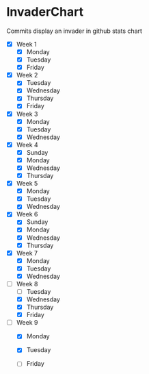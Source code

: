 # InvaderChart
Commits display an invader in github stats chart 
     
- [X] Week 1
  - [X] Monday
  - [X] Tuesday
  - [X] Friday
- [X] Week 2
  - [X] Tuesday
  - [X] Wednesday
  - [X] Thursday
  - [X] Friday
- [X] Week 3
  - [X] Monday
  - [X] Tuesday
  - [X] Wednesday
- [X] Week 4
  - [X] Sunday
  - [X] Monday
  - [X] Wednesday
  - [X] Thursday
- [X] Week 5
  - [X] Monday
  - [X] Tuesday
  - [X] Wednesday
- [X] Week 6
  - [X] Sunday
  - [X] Monday
  - [X] Wednesday
  - [X] Thursday
- [X] Week 7
  - [X] Monday
  - [X] Tuesday
  - [X] Wednesday
- [ ] Week 8
  - [ ] Tuesday
  - [X] Wednesday
  - [X] Thursday
  - [X] Friday
- [ ] Week 9
  - [X] Monday
  - [X] Tuesday
  - [ ] Friday

 
